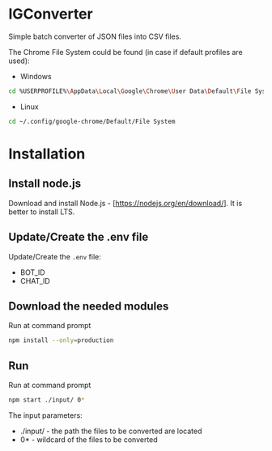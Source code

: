 # IGConverter
Simple batch converter of JSON files into CSV files.

The Chrome File System could be found (in case if default profiles are used):
* Windows
```bash
cd %USERPROFILE%\AppData\Local\Google\Chrome\User Data\Default\File System
```

* Linux
```bash
cd ~/.config/google-chrome/Default/File System
```

# Installation

## Install node.js
Download and install Node.js - [https://nodejs.org/en/download/]. It is better to install LTS.

## Update/Create the .env file
Update/Create the `.env` file:
* BOT_ID
* CHAT_ID

## Download the needed modules
Run at command prompt
```bash
npm install --only=production
```

## Run
Run at command prompt
```bash
npm start ./input/ 0*
```

The input parameters:
* ./input/ - the path the files to be converted are located
* 0* - wildcard of the files to be converted
